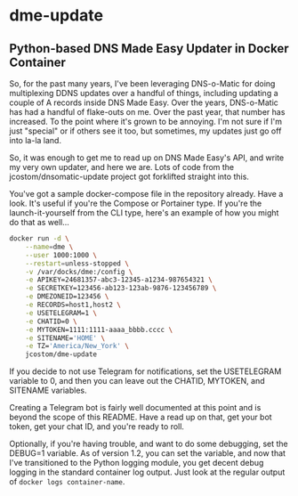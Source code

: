 # dme-update

## Python-based DNS Made Easy Updater in Docker Container

So, for the past many years, I've been leveraging DNS-o-Matic for doing multiplexing DDNS updates over a handful of things, including updating a couple of A records inside DNS Made Easy. Over the years, DNS-o-Matic has had a handful of flake-outs on me. Over the past year, that number has increased. To the point where it's grown to be annoying. I'm not sure if I'm just "special" or if others see it too, but sometimes, my updates just go off into la-la land.

So, it was enough to get me to read up on DNS Made Easy's API, and write my very own updater, and here we are. Lots of code from the jcostom/dnsomatic-update project got forklifted straight into this.

You've got a sample docker-compose file in the repository already. Have a look. It's useful if you're the Compose or Portainer type. If you're the launch-it-yourself from the CLI type, here's an example of how you might do that as well...

```bash
docker run -d \
    --name=dme \
    --user 1000:1000 \
    --restart=unless-stopped \
    -v /var/docks/dme:/config \
    -e APIKEY=24681357-abc3-12345-a1234-987654321 \
    -e SECRETKEY=123456-ab123-123ab-9876-123456789 \
    -e DMEZONEID=123456 \
    -e RECORDS=host1,host2 \
    -e USETELEGRAM=1 \
    -e CHATID=0 \
    -e MYTOKEN=1111:1111-aaaa_bbbb.cccc \
    -e SITENAME='HOME' \
    -e TZ='America/New_York' \
    jcostom/dme-update
```

If you decide to not use Telegram for notifications, set the USETELEGRAM variable to 0, and then you can leave out the CHATID, MYTOKEN, and SITENAME variables.

Creating a Telegram bot is fairly well documented at this point and is beyond the scope of this README. Have a read up on that, get your bot token, get your chat ID, and you're ready to roll.

Optionally, if you're having trouble, and want to do some debugging, set the DEBUG=1 variable. As of version 1.2, you can set the variable, and now that I've transitioned to the Python logging module, you get decent debug logging in the standard container log output. Just look at the regular output of `docker logs container-name`.